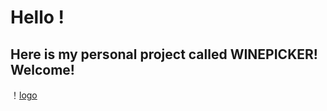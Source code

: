 # Hello ! 
##  Here is my personal project called **WINEPICKER**! Welcome!

！[logo](https://raw.githubusercontent.com/bjtuwanghui/mywinepicker/master/images_introduction/%E6%B3%A8%E5%86%8C1.png)

